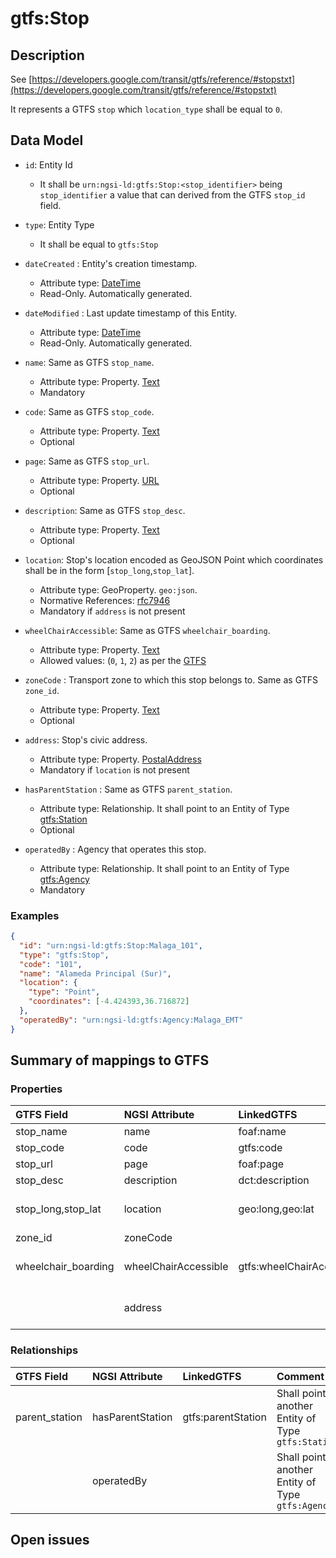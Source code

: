# gtfs:Stop

## Description

See [https://developers.google.com/transit/gtfs/reference/#stopstxt](https://developers.google.com/transit/gtfs/reference/#stopstxt)

It represents a GTFS `stop` which `location_type` shall be equal to `0`.

## Data Model

+ `id`: Entity Id
  + It shall be `urn:ngsi-ld:gtfs:Stop:<stop_identifier>` being `stop_identifier` a value that can derived from the GTFS `stop_id` field. 

+ `type`: Entity Type 
  + It shall be equal to `gtfs:Stop`
 
+ `dateCreated` : Entity's creation timestamp.
  + Attribute type: [DateTime](https://schema.org/DateTime)
  + Read-Only. Automatically generated. 
  
+ `dateModified` : Last update timestamp of this Entity.
  + Attribute type: [DateTime](https://schema.org/DateTime)
  + Read-Only. Automatically generated.

+ `name`: Same as GTFS `stop_name`. 
  + Attribute type: Property. [Text](https://schema.org/Text)
  + Mandatory
  
+ `code`: Same as GTFS `stop_code`. 
  + Attribute type: Property. [Text](https://schema.org/Text)
  + Optional
  
+ `page`: Same as GTFS `stop_url`. 
  + Attribute type: Property. [URL](https://schema.org/URL)
  + Optional
  
+ `description`: Same as GTFS `stop_desc`. 
  + Attribute type: Property. [Text](https://schema.org/Text)
  + Optional
 
+ `location`: Stop's location encoded as GeoJSON Point which coordinates shall be in the form [`stop_long`,`stop_lat`].
  + Attribute type: GeoProperty. `geo:json`.
  + Normative References: [rfc7946](https://tools.ietf.org/html/rfc7946)
  + Mandatory if `address` is not present

+ `wheelChairAccessible`: Same as GTFS `wheelchair_boarding`. 
  + Attribute type: Property. [Text](https://schema.org/Text)
  + Allowed values: (`0`, `1`, `2`) as per the [GTFS](https://developers.google.com/transit/gtfs/reference/#stoptxt)
  
+ `zoneCode` : Transport zone to which this stop belongs to. Same as GTFS `zone_id`. 
  + Attribute type: Property. [Text](https://schema.org/Text)
  + Optional

+ `address`: Stop's civic address. 
  + Attribute type: Property. [PostalAddress](https://schema.org/PostalAddress)
  + Mandatory if `location` is not present
  
+ `hasParentStation` : Same as GTFS `parent_station`.  
  + Attribute type: Relationship. It shall point to an Entity of Type [gtfs:Station](../../Station/doc/spec.md)
  + Optional

+ `operatedBy` : Agency that operates this stop.
  + Attribute type: Relationship. It shall point to an Entity of Type [gtfs:Agency](../../Agency/doc/spec.md)
  + Mandatory

### Examples

```json
{
  "id": "urn:ngsi-ld:gtfs:Stop:Malaga_101",
  "type": "gtfs:Stop",
  "code": "101",
  "name": "Alameda Principal (Sur)",
  "location": {
    "type": "Point",
    "coordinates": [-4.424393,36.716872]
  },
  "operatedBy": "urn:ngsi-ld:gtfs:Agency:Malaga_EMT"
}
```

  
## Summary of mappings to GTFS  

### Properties

| GTFS Field            | NGSI Attribute        | LinkedGTFS                  | Comment                                                |
|:--------------------- |:----------------------|:----------------------------|:-------------------------------------------------------|
| stop_name             | name                  | foaf:name                   |
| stop_code             | code                  | gtfs:code                   |
| stop_url              | page                  | foaf:page                   |
| stop_desc             | description           | dct:description             |
| stop_long,stop_lat    | location              | geo:long,geo:lat            | Encoded as a GeoJSON Point.
| zone_id               | zoneCode              |                             |
| wheelchair_boarding   | wheelChairAccessible  | gtfs:wheelChairAccessible   | `0`, `1`, `2` as per GTFS spec.   
|                       | address               |                             | Stop's [address](https://schema.org/address). Schema.org


### Relationships

| GTFS Field            | NGSI Attribute      | LinkedGTFS           | Comment                                                |
|:--------------------- |:--------------------|:-------------------- |:-------------------------------------------------------|
| parent_station        | hasParentStation    | gtfs:parentStation   | Shall point to another Entity of Type `gtfs:Station`
|                       | operatedBy          |                      | Shall point to another Entity of Type `gtfs:Agency`


## Open issues
